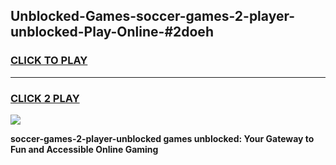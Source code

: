 
## Unblocked-Games-soccer-games-2-player-unblocked-Play-Online-#2doeh
<h3>
<a href="https://premium.freeplayer.one?title=soccer-games-2-player-unblocked&ref=27F">CLICK TO PLAY</a></h3>
<hr>

<h3>
<a href="https://premium.freeplayer.one?title=soccer-games-2-player-unblocked&ref=27F">CLICK 2 PLAY</a>
  
</h3>

<a href="https://premium.freeplayer.one?title=soccer-games-2-player-unblocked&ref=27F"><img src="https://clearcache.store/games.png"></a>


**soccer-games-2-player-unblocked games unblocked: Your Gateway to Fun and Accessible Online Gaming**
